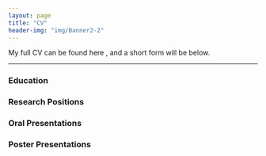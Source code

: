 ```yaml
---
layout: page
title: "CV"
header-img: "img/Banner2-2"
---
```


My full CV can be found here <a href="/CV/ragsdale_cv.pdf" target="_blank"><i class="fa fa-file-text fa-md"></i></a>, and a short form will be below.  

___

### Education  


### Research Positions


### Oral Presentations


### Poster Presentations

